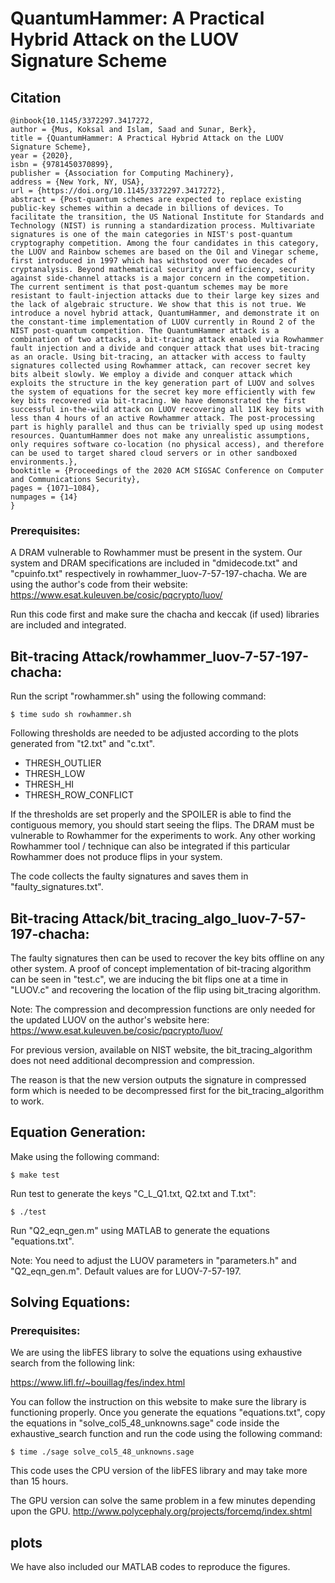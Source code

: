# QuantumHammer: A Practical Hybrid Attack on the LUOV Signature Scheme

## Citation
```
@inbook{10.1145/3372297.3417272,
author = {Mus, Koksal and Islam, Saad and Sunar, Berk},
title = {QuantumHammer: A Practical Hybrid Attack on the LUOV Signature Scheme},
year = {2020},
isbn = {9781450370899},
publisher = {Association for Computing Machinery},
address = {New York, NY, USA},
url = {https://doi.org/10.1145/3372297.3417272},
abstract = {Post-quantum schemes are expected to replace existing public-key schemes within a decade in billions of devices. To facilitate the transition, the US National Institute for Standards and Technology (NIST) is running a standardization process. Multivariate signatures is one of the main categories in NIST's post-quantum cryptography competition. Among the four candidates in this category, the LUOV and Rainbow schemes are based on the Oil and Vinegar scheme, first introduced in 1997 which has withstood over two decades of cryptanalysis. Beyond mathematical security and efficiency, security against side-channel attacks is a major concern in the competition. The current sentiment is that post-quantum schemes may be more resistant to fault-injection attacks due to their large key sizes and the lack of algebraic structure. We show that this is not true. We introduce a novel hybrid attack, QuantumHammer, and demonstrate it on the constant-time implementation of LUOV currently in Round 2 of the NIST post-quantum competition. The QuantumHammer attack is a combination of two attacks, a bit-tracing attack enabled via Rowhammer fault injection and a divide and conquer attack that uses bit-tracing as an oracle. Using bit-tracing, an attacker with access to faulty signatures collected using Rowhammer attack, can recover secret key bits albeit slowly. We employ a divide and conquer attack which exploits the structure in the key generation part of LUOV and solves the system of equations for the secret key more efficiently with few key bits recovered via bit-tracing. We have demonstrated the first successful in-the-wild attack on LUOV recovering all 11K key bits with less than 4 hours of an active Rowhammer attack. The post-processing part is highly parallel and thus can be trivially sped up using modest resources. QuantumHammer does not make any unrealistic assumptions, only requires software co-location (no physical access), and therefore can be used to target shared cloud servers or in other sandboxed environments.},
booktitle = {Proceedings of the 2020 ACM SIGSAC Conference on Computer and Communications Security},
pages = {1071–1084},
numpages = {14}
}
```

### Prerequisites:
A DRAM vulnerable to Rowhammer must be present in the system.
Our system and DRAM specifications are included in "dmidecode.txt" and "cpuinfo.txt" respectively in rowhammer_luov-7-57-197-chacha.
We are using the author's code from their website:
https://www.esat.kuleuven.be/cosic/pqcrypto/luov/

Run this code first and make sure the chacha and keccak (if used) libraries are included and integrated.

## Bit-tracing Attack/rowhammer_luov-7-57-197-chacha:

Run the script "rowhammer.sh" using the following command:
```
$ time sudo sh rowhammer.sh
```
Following thresholds are needed to be adjusted according to the plots generated from "t2.txt" and "c.txt".

- THRESH_OUTLIER
- THRESH_LOW
- THRESH_HI
- THRESH_ROW_CONFLICT

If the thresholds are set properly and the SPOILER is able to find the contiguous memory, you should start seeing the flips. The DRAM must be vulnerable to Rowhammer for the experiments to work. Any other working Rowhammer tool / technique can also be integrated if this particular Rowhammer does not produce flips in your system.

The code collects the faulty signatures and saves them in "faulty_signatures.txt".

## Bit-tracing Attack/bit_tracing_algo_luov-7-57-197-chacha:

The faulty signatures then can be used to recover the key bits offline on any other system.
A proof of concept implementation of bit-tracing algorithm can be seen in "test.c", we are inducing the bit flips one at a time in "LUOV.c" and recovering the location of the flip using bit_tracing algorithm.

Note: The compression and decompression functions are only needed for the updated LUOV on the author's website here:
https://www.esat.kuleuven.be/cosic/pqcrypto/luov/

For previous version, available on NIST website, the bit_tracing_algorithm does not need additional decompression and compression.

The reason is that the new version outputs the signature in compressed form which is needed to be decompressed first for the bit_tracing_algorithm to work.

## Equation Generation:

Make using the following command:
```
$ make test
```
Run test to generate the keys "C_L_Q1.txt, Q2.txt and T.txt":
```
$ ./test
```
Run "Q2_eqn_gen.m" using MATLAB to generate the equations "equations.txt".

Note: You need to adjust the LUOV parameters in "parameters.h" and "Q2_eqn_gen.m".
Default values are for LUOV-7-57-197.

## Solving Equations:

### Prerequisites:
We are using the libFES library to solve the equations using exhaustive search from the following link:

https://www.lifl.fr/~bouillag/fes/index.html

You can follow the instruction on this website to make sure the library is functioning properly.
Once you generate the equations "equations.txt", copy the equations in "solve_col5_48_unknowns.sage" code inside the exhaustive_search function and run the code using the following command:

```
$ time ./sage solve_col5_48_unknowns.sage
```
This code uses the CPU version of the libFES library and may take more than 15 hours.

The GPU version can solve the same problem in a few minutes depending upon the GPU.
http://www.polycephaly.org/projects/forcemq/index.shtml

## plots
We have also included our MATLAB codes to reproduce the figures.
